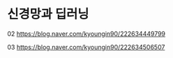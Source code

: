 # 신경망과 딥러닝

02 https://blog.naver.com/kyoungin90/222634449799

03 https://blog.naver.com/kyoungin90/222634506507

